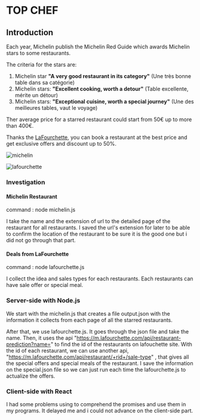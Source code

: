 # TOP CHEF

<!-- END doctoc generated TOC please keep comment here to allow auto update -->

## Introduction

Each year, Michelin publish the Michelin Red Guide which awards Michelin stars to some restaurants.

The criteria for the stars are:

1. Michelin star **"A very good restaurant in its category"** (Une très bonne table dans sa catégorie)
2. Michelin stars: **"Excellent cooking, worth a detour"** (Table excellente, mérite un détour)
3. Michelin stars: **"Exceptional cuisine, worth a special journey"** (Une des meilleures tables, vaut le voyage)

Ther average price for a starred restaurant could start from 50€ up to more than 400€.

Thanks the [LaFourchette](https://www.lafourchette.com), you can book a restaurant at the best price and get exclusive offers and discount up to 50%.

![michelin](./img/michelin.png)

![lafourchette](./img/lafourchette.png)


### Investigation

#### Michelin Restaurant

command : node michelin.js

I take the name and the extension of url to the detailed page of the restaurant for all restaurants.
I saved the url's extension for later to be able to confirm the location of the restaurant to be sure it is the good one but i did not go through that part.

#### Deals from LaFourchette

command : node lafourchette.js

I collect the idea and sales types for each restaurants.
Each restaurants can have sale offer or special meal.


### Server-side with Node.js

We start with the michelin.js that creates a file output.json with the information it collects from each page of all the starred restaurants.

After that, we use lafourchette.js. It goes through the json file and take the name. Then, it uses the api "https://m.lafourchette.com/api/restaurant-prediction?name=" to find the id of the restaurants on lafouchette site.
With the id of each restaurant, we can use another api, "https://m.lafourchette.com/api/restaurant/+rid+/sale-type" , that gives all the special offers and special meals of the restaurant. I save the information on the special.json file so we can just run each time the lafourchette.js to actualize the offers.


### Client-side with React

I had some problems using to comprehend the promises and use them in my programs. It delayed me and i could not advance on the client-side part.

